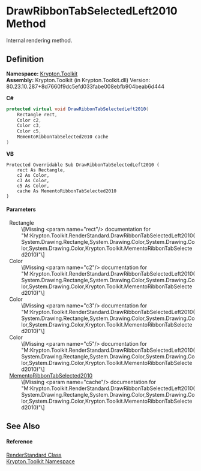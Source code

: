 # DrawRibbonTabSelectedLeft2010 Method


Internal rendering method.



## Definition
**Namespace:** <a href="79d2eac2-21f4-54ff-7552-b20c33c30600.md">Krypton.Toolkit</a>  
**Assembly:** Krypton.Toolkit (in Krypton.Toolkit.dll) Version: 80.23.10.287+8d7660f9dc5efd033fabe008ebfb904beab6d444

**C#**
``` C#
protected virtual void DrawRibbonTabSelectedLeft2010(
	Rectangle rect,
	Color c2,
	Color c3,
	Color c5,
	MementoRibbonTabSelected2010 cache
)
```
**VB**
``` VB
Protected Overridable Sub DrawRibbonTabSelectedLeft2010 ( 
	rect As Rectangle,
	c2 As Color,
	c3 As Color,
	c5 As Color,
	cache As MementoRibbonTabSelected2010
)
```



#### Parameters
<dl><dt>  Rectangle</dt><dd>\[Missing &lt;param name="rect"/&gt; documentation for "M:Krypton.Toolkit.RenderStandard.DrawRibbonTabSelectedLeft2010(System.Drawing.Rectangle,System.Drawing.Color,System.Drawing.Color,System.Drawing.Color,Krypton.Toolkit.MementoRibbonTabSelected2010)"\]</dd><dt>  Color</dt><dd>\[Missing &lt;param name="c2"/&gt; documentation for "M:Krypton.Toolkit.RenderStandard.DrawRibbonTabSelectedLeft2010(System.Drawing.Rectangle,System.Drawing.Color,System.Drawing.Color,System.Drawing.Color,Krypton.Toolkit.MementoRibbonTabSelected2010)"\]</dd><dt>  Color</dt><dd>\[Missing &lt;param name="c3"/&gt; documentation for "M:Krypton.Toolkit.RenderStandard.DrawRibbonTabSelectedLeft2010(System.Drawing.Rectangle,System.Drawing.Color,System.Drawing.Color,System.Drawing.Color,Krypton.Toolkit.MementoRibbonTabSelected2010)"\]</dd><dt>  Color</dt><dd>\[Missing &lt;param name="c5"/&gt; documentation for "M:Krypton.Toolkit.RenderStandard.DrawRibbonTabSelectedLeft2010(System.Drawing.Rectangle,System.Drawing.Color,System.Drawing.Color,System.Drawing.Color,Krypton.Toolkit.MementoRibbonTabSelected2010)"\]</dd><dt>  <a href="c1637490-6799-986f-66ab-b26c0835b2e1.md">MementoRibbonTabSelected2010</a></dt><dd>\[Missing &lt;param name="cache"/&gt; documentation for "M:Krypton.Toolkit.RenderStandard.DrawRibbonTabSelectedLeft2010(System.Drawing.Rectangle,System.Drawing.Color,System.Drawing.Color,System.Drawing.Color,Krypton.Toolkit.MementoRibbonTabSelected2010)"\]</dd></dl>

## See Also


#### Reference
<a href="8a8b9945-a6ad-21c4-5182-014e3b962e19.md">RenderStandard Class</a>  
<a href="79d2eac2-21f4-54ff-7552-b20c33c30600.md">Krypton.Toolkit Namespace</a>  
